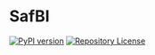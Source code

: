 # SafBI

[![PyPI version](https://badge.fury.io/py/safbi.svg)](https://badge.fury.io/py/safbi)
[![Repository License](https://img.shields.io/badge/license-GPLv3-brightgreen.svg)](LICENSE)

